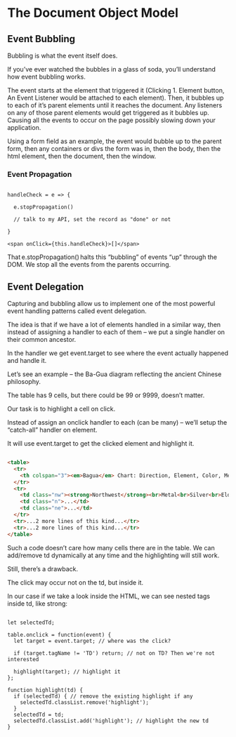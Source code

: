 # The Document Object Model

## Event Bubbling 

Bubbling is what the event itself does. 

If you’ve ever watched the bubbles in a glass of soda, you’ll understand how event bubbling works. 

The event starts at the element that triggered it (Clicking 1. Element button, An Event Listener would be attached to each element). Then, it bubbles up to each of it’s parent elements until it reaches the document. Any listeners on any of those parent elements would get triggered as it bubbles up. Causing all the events to occur on the page possibly slowing down your application. 

Using a form field as an example, the event would bubble up to the parent form, then any containers or divs the form was in, then the body, then the html element, then the document, then the window. 

### Event Propagation


```JS

handleCheck = e => { 

  e.stopPropagation() 

  // talk to my API, set the record as "done" or not 

} 

<span onClick={this.handleCheck}>[]</span> 

```

That e.stopPropagation() halts this “bubbling” of events “up” through the DOM. We stop all the events from the parents occurring. 

## Event Delegation

Capturing and bubbling allow us to implement one of the most powerful event handling patterns called event delegation.

The idea is that if we have a lot of elements handled in a similar way, then instead of assigning a handler to each of them – we put a single handler on their common ancestor.

In the handler we get event.target to see where the event actually happened and handle it.

Let’s see an example – the Ba-Gua diagram reflecting the ancient Chinese philosophy.  

The table has 9 cells, but there could be 99 or 9999, doesn’t matter.

Our task is to highlight a cell <td> on click.

Instead of assign an onclick handler to each <td> (can be many) – we’ll setup the “catch-all” handler on <table> element.

It will use event.target to get the clicked element and highlight it.

```HTML

<table>
  <tr>
    <th colspan="3"><em>Bagua</em> Chart: Direction, Element, Color, Meaning</th>
  </tr>
  <tr>
    <td class="nw"><strong>Northwest</strong><br>Metal<br>Silver<br>Elders</td>
    <td class="n">...</td>
    <td class="ne">...</td>
  </tr>
  <tr>...2 more lines of this kind...</tr>
  <tr>...2 more lines of this kind...</tr>
</table>

```

Such a code doesn’t care how many cells there are in the table. We can add/remove td dynamically at any time and the highlighting will still work.

Still, there’s a drawback.

The click may occur not on the td, but inside it.

In our case if we take a look inside the HTML, we can see nested tags inside td, like strong:

```JS

let selectedTd;

table.onclick = function(event) {
  let target = event.target; // where was the click?

  if (target.tagName != 'TD') return; // not on TD? Then we're not interested

  highlight(target); // highlight it
};

function highlight(td) {
  if (selectedTd) { // remove the existing highlight if any
    selectedTd.classList.remove('highlight');
  }
  selectedTd = td;
  selectedTd.classList.add('highlight'); // highlight the new td
}

```
